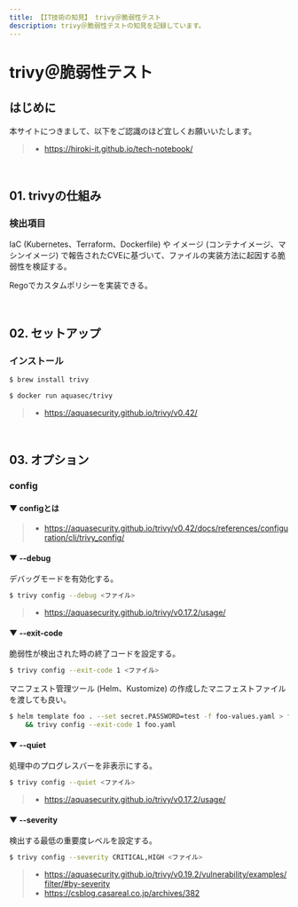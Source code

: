 ```yaml
---
title: 【IT技術の知見】 trivy＠脆弱性テスト
description: trivy＠脆弱性テストの知見を記録しています。
---
```


# trivy＠脆弱性テスト

## はじめに

本サイトにつきまして、以下をご認識のほど宜しくお願いいたします。

> - https://hiroki-it.github.io/tech-notebook/

<br>

## 01. trivyの仕組み

### 検出項目

IaC (Kubernetes、Terraform、Dockerfile) や イメージ (コンテナイメージ、マシンイメージ) で報告されたCVEに基づいて、ファイルの実装方法に起因する脆弱性を検証する。

Regoでカスタムポリシーを実装できる。

<br>

## 02. セットアップ

### インストール

```bash
$ brew install trivy
```

```bash
$ docker run aquasec/trivy
```

> - https://aquasecurity.github.io/trivy/v0.42/

<br>

## 03. オプション

### config

#### ▼ configとは

> - https://aquasecurity.github.io/trivy/v0.42/docs/references/configuration/cli/trivy_config/

#### ▼ --debug

デバッグモードを有効化する。

```bash
$ trivy config --debug <ファイル>
```

> - https://aquasecurity.github.io/trivy/v0.17.2/usage/

#### ▼ --exit-code

脆弱性が検出された時の終了コードを設定する。

```bash
$ trivy config --exit-code 1 <ファイル>
```

マニフェスト管理ツール (Helm、Kustomize) の作成したマニフェストファイルを渡しても良い。

```bash
$ helm template foo . --set secret.PASSWORD=test -f foo-values.yaml > foo.yaml
    && trivy config --exit-code 1 foo.yaml
```

#### ▼ --quiet

処理中のプログレスバーを非表示にする。

```bash
$ trivy config --quiet <ファイル>
```

> - https://aquasecurity.github.io/trivy/v0.17.2/usage/

#### ▼ --severity

検出する最低の重要度レベルを設定する。

```bash
$ trivy config --severity CRITICAL,HIGH <ファイル>
```

> - https://aquasecurity.github.io/trivy/v0.19.2/vulnerability/examples/filter/#by-severity
> - https://csblog.casareal.co.jp/archives/382

<br>

